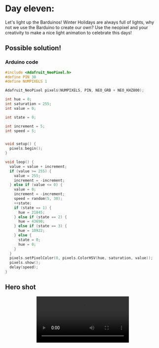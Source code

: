 # Day eleven:

Let's light up the Barduinos! Winter Holidays are always full of lights, why not we use the Barduino to create our own? Use the neopixel and your creativity to make a nice light animation to celebrate this days! 

## Possible solution!

### Arduino code

```c++
#include <Adafruit_NeoPixel.h>
#define PIN 38
#define NUMPIXELS 1

Adafruit_NeoPixel pixels(NUMPIXELS, PIN, NEO_GRB + NEO_KHZ800);

int hue = 0;
int saturation = 255;
int value = 0;

int state = 0;

int increment = 5;
int speed = 5;


void setup() {
  pixels.begin();
}

void loop() {
  value = value + increment;
  if (value >= 255) {
    value = 255;
    increment = -increment;
  } else if (value <= 0) {
    value = 0;
    increment = -increment;
    speed = random(5, 30);
    ++state;
    if (state == 1) {
      hue = 21845;
    } else if (state == 2) {
      hue = 43690;
    } else if (state == 3) {
      hue = 10922;
    } else {
      state = 0;
      hue = 0;
    }
  }
  pixels.setPixelColor(0, pixels.ColorHSV(hue, saturation, value));
  pixels.show();
  delay(speed);
}
```

## Hero shot

<video controls autoplay loop style="display: block; margin: auto;">
    <source src="../../../video/day11.mp4" type="video/mp4">
</video>